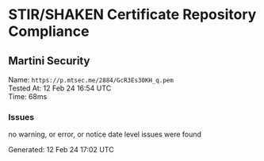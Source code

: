 # STIR/SHAKEN Certificate Repository Compliance

## Martini Security

Name: `https://p.mtsec.me/2884/GcR3Es30KH_q.pem`\
Tested At: 12 Feb 24 16:54 UTC\
Time: 68ms

### Issues

no warning, or error, or notice date level issues were found

Generated: 12 Feb 24 17:02 UTC